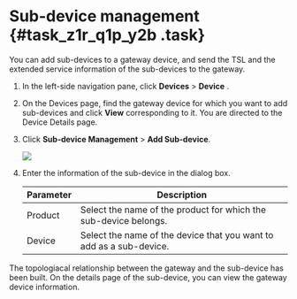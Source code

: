# Sub-device management {#task_z1r_q1p_y2b .task}

You can add sub-devices to a gateway device, and send the TSL and the extended service information of the sub-devices to the gateway.

1.  In the left-side navigation pane, click **Devices** \> **Device** .
2.  On the Devices page, find the gateway device for which you want to add sub-devices and click **View** corresponding to it. You are directed to the Device Details page.
3.  Click **Sub-device Management** \> **Add Sub-device**. 

    ![](http://static-aliyun-doc.oss-cn-hangzhou.aliyuncs.com/assets/img/18811/155720829610897_en-US.png)

4.  Enter the information of the sub-device in the dialog box. 

    |Parameter|Description|
    |---------|-----------|
    |Product|Select the name of the product for which the sub-device belongs.|
    |Device|Select the name of the device that you want to add as a sub-device.|


The topologiacal relationship between the gateway and the sub-device has been built. On the details page of the sub-device, you can view the gateway device information.

